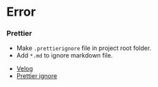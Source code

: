 # Error
### Prettier
- Make ```.prettierignore``` file in project root folder.
- Add ```*.md``` to ignore markdown file.
* [Velog](https://velog.io/@devyang97/VSCode-Extension-Prettier)
* [Prettier ignore](https://prettier.io/docs/en/ignore.html#range-ignore)